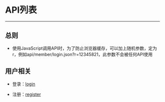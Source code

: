 # API列表

***

## 总则

* 使用JavaScript调用API时，为了防止浏览器缓存，可以加上随机参数，定为r，例如api/member/login.json?r=12345821，此参数不会被任何API使用

## 用户相关

* 登录：[login](member/login.md)

* 注册：[register](member/register.md)